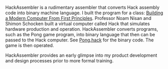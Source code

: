HackAssembler is a rudimentary assembler that converts Hack assembly code into binary machine language. I built the program for a class: [Building a Modern Computer From First Principles](https://www.nand2tetris.org). Professor Noam Nisan and Shimon Schocken built a virtual computer called Hack that simulates hardware production and operation. HackAssembler converts programs, such as the Pong game program, into binary language that then can be passed to the Hack computer. See [Pong.hack](https://github.com/SamuelHaupt/projects/blob/main/HackAssembler/Pong.hack) for the binary code. The game is then operated.

HackAssembler provides an early glimpse into my product development and design processes prior to more formal training.
